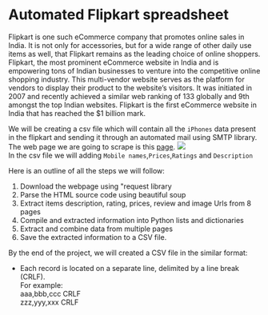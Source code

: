 # Automated Flipkart spreadsheet
Flipkart is one such eCommerce company that promotes online sales in India. It is not only for accessories, but for a wide range of other daily use items as well, that Flipkart remains as the leading choice of online shoppers. Flipkart, the most prominent eCommerce website in India and is empowering tons of Indian businesses to venture into the competitive online shopping industry. This multi-vendor website serves as the platform for vendors to display their product to the website’s visitors. It was initiated in 2007 and recently achieved a similar web ranking of 133 globally and 9th amongst the top Indian websites. Flipkart is the first eCommerce website in India that has reached the $1 billion mark.

We will be creating a csv file which will contain all the `iPhones` data present in the flipkart and sending it through an automated mail using SMTP library. The web page we are going to scrape is this [page](https://www.flipkart.com/mobiles/pr?sid=tyy%2C4io&otracker=categorytree&p%5B%5D=facets.brand%255B%255D%3DAPPLE&page=).
![](https://imgur.com/TCcnDWE)<br>
In the csv file we will adding `Mobile names`,`Prices`,`Ratings` and `Description`

Here is an outline of all the steps we will follow:

1. Download the webpage using "request library
2. Parse the HTML source code using beautiful soup
3. Extract items description, rating, prices, review and image Urls from 8 pages 
4. Compile and extracted information into Python lists and dictionaries
5. Extract and combine data from multiple pages
6. Save the extracted information to a CSV file.


By the end of the project, we will created a CSV file in the similar format:<br> 
- Each record is located on a separate line, delimited by a line break (CRLF).  
For example:<br>
aaa,bbb,ccc CRLF <br>
zzz,yyy,xxx CRLF
